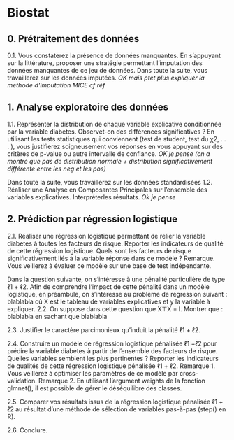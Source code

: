 # Biostat

## 0. Prétraitement des données
0.1. Vous constaterez la présence de données manquantes. En s’appuyant sur la littérature, proposer une
stratégie permettant l’imputation des données manquantes de ce jeu de données.
Dans toute la suite, vous travaillerez sur les données imputées.
    *OK mais ptet plus expliquer la méthode d'imputation MICE cf réf*
    
## 1. Analyse exploratoire des données
1.1. Représenter la distribution de chaque variable explicative conditionnée par la variable diabetes. Observet-on des différences significatives ? En utilisant les tests statistiques qui conviennent (test de student, test du χ2, . . . ), vous justifierez soigneusement vos réponses en vous appuyant sur des critères de p-value ou autre intervalle de confiance.
    *OK je pense (on a montré que pas de distribution normale + distribution significativement différente     entre les neg et les pos)*
    
Dans toute la suite, vous travaillerez sur les données standardisées
1.2. Réaliser une Analyse en Composantes Principales sur l’ensemble des variables explicatives. Interpréterles résultats.
    *Ok je pense*

## 2. Prédiction par régression logistique
2.1. Réaliser une régression logistique permettant de relier la variable diabetes à toutes les facteurs de risque. Reporter les indicateurs de qualité de cette régression logistique. Quels sont les facteurs de risque significativement liés à la variable réponse dans ce modèle ?
Remarque. Vous veillerez à évaluer ce modèle sur une base de test indépendante.

Dans la question suivante, on s’intéresse à une pénalité particulière de type ℓ1 + ℓ2. Afin de comprendre l’impact de cette pénalité dans un modèle logistique, en préambule, on s’intéresse au problème de régression
suivant : blablabla où X est le tableau de variables explicatives et y la variable à expliquer.
2.2. On suppose dans cette question que X⊤X = I. Montrer que : blablabla en sachant que blablabla

2.3. Justifier le caractère parcimonieux qu’induit la pénalité ℓ1 + ℓ2.

2.4. Construire un modèle de régression logistique pénalisée ℓ1 +ℓ2 pour prédire la variable diabetes à partir
de l’ensemble des facteurs de risque. Quelles variables semblent les plus pertinentes ? Reporter les indicateurs
de qualités de cette régression logistique pénalisée ℓ1 + ℓ2.
Remarque 1. Vous veillerez à optimiser les paramètres de ce modèle par cross-validation.
Remarque 2. En utilisant l’argument weights de la fonction glmnet(), il est possible de gérer le déséquilibre
des classes.

2.5. Comparer vos résultats issus de la régression logistique pénalisée ℓ1 + ℓ2 au résultat d’une méthode de
sélection de variables pas-à-pas (step() en R).

2.6. Conclure.
